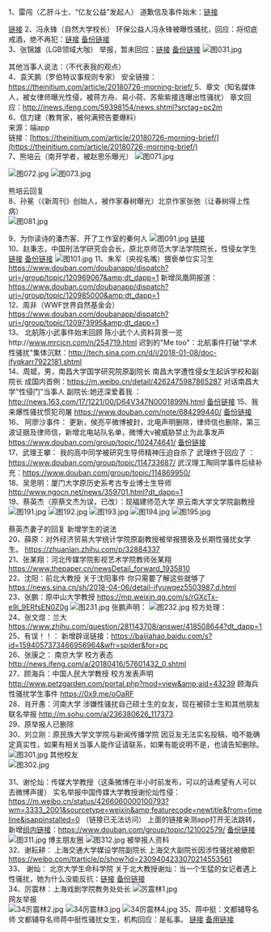 
1、雷闯（乙肝斗士、“亿友公益”发起人）
道歉信及事件始末：[链接](https://m.weibo.cn/status/Grfw5uNjP?ref=home&amp;rid=1_0_8_2606567883340023226_0_0&amp;type=comment&amp;jumpfrom=weibocom&amp;from=groupmessage&amp;isappinstalled=0#_rnd1532326506329) 

[链接](https://archive.is/o/zf99I/https://m.weibo.cn/status/Grfw5uNjP?ref=home&rid=1_0_8_2606567883340023226_0_0&type=comment&jumpfrom=weibocom&from=groupmessage&isappinstalled=0%23_rnd1532326506329)
2、冯永锋（自然大学校长）
环保公益人冯永锋被曝性骚扰，回应：将彻底戒酒，绝不再犯：[链接](https://www.thepaper.cn/newsDetail_forward_2288645) [备份链接](https://archive.fo/qRJ9t)  
3、张锦雄（LGB领域大咖）
举报，暂未回应：[链接](https://mp.weixin.qq.com/s/mMvLwDCmk696s3dcgGOFvg)    [备份链接](https://archive.is/ppZhK)
![图031.jpg](https://i.loli.net/2018/07/27/5b5a924d8f013.jpg)

其他当事人说法：（不代表我的观点）  
4、袁天鹏（罗伯特议事规则专家）
安全链接：[https://theinitium.com/article/20180726-morning-brief/ ](https://theinitium.com/article/20180726-morning-brief/ ) 
5、章文（知名媒体人，被女律师曝光性侵，被蒋方舟、易小荷、苏紫紫接连曝出性骚扰）
章文回应：http://inews.ifeng.com/59398154/news.shtml?srctag=pc2m  
6、信力建（教育家，被何满预告要爆料）  
来源：端app  
链接：[https://theinitium.com/article/20180726-morning-brief/](https://theinitium.com/article/20180726-morning-brief/)  
7、熊培云（南开学者，被赵思乐曝光）
![图071.jpg](https://i.loli.net/2018/07/27/5b5a924d927e4.jpg)

![图072.jpg](https://i.loli.net/2018/07/27/5b5a924d3ade5.jpg)
![图073.jpg](https://i.loli.net/2018/07/27/5b5a924d90970.jpg)

熊培云回复  
8、孙冕（《新周刊》创始人，被作家春树曝光）北京作家张弛（让春树得上性病）  
![图081.jpg](https://i.loli.net/2018/07/27/5b5a924d8d3b5.jpg)

9、为你读诗的潘杰客、开了工作室的秦何人
![图091.jpg](https://i.loli.net/2018/07/27/5b5a9319ae8b9.jpg)
[链接](https://www.douban.com/doubanapp/dispatch?uri=/status/2199531213/&amp;dt_dapp=1)  
10、赵秉志，中国刑法学研究会会长，原北京师范大学法学院院长，性侵女学生
[链接](https://www.douban.com/doubanapp/dispatch?uri=/group/topic/120948060&amp;dt_dapp=1)  [备份链接](https://archive.fo/GPxY5)
![图101.jpg](https://i.loli.net/2018/07/27/5b5a9319b2b5a.jpg)
11、朱军（央视名嘴）猥亵单位实习生
https://www.douban.com/doubanapp/dispatch?uri=/group/topic/120969067&amp;dt_dapp=1
新增凤凰网报道：https://www.douban.com/doubanapp/dispatch?uri=/group/topic/120985000&amp;dt_dapp=1  
12、周非（WWF世界自然基金会）https://www.douban.com/doubanapp/dispatch?uri=/group/topic/120973995&amp;dt_dapp=1  
13、 北航陈小武事件始末回顾 陈小武个人资料背景一览http://www.mrcjcn.com/n/254719.html
迟到的"Me too"：北航事件打破"学术性骚扰"集体沉默：http://tech.sina.com.cn/d/i/2018-01-08/doc-ifyqkarr7922181.shtml  
14、周斌，男，南昌大学国学研究院原副院长
南昌大学遭性侵女生起诉学校和副院长 成国内首例：https://m.weibo.cn/detail/4262475987865287
对话南昌大学"性侵门"当事人 副院长:她还深爱着我 ：http://news.163.com/17/1221/00/D64V347N0001899N.html   [备份链接](https://archive.fo/2bv08)
15、我来爆性骚扰惯犯司屠
https://www.douban.com/note/684299440/    [备份链接](https://archive.is/2LOyZ)  
16、 阿廖沙事件：
更新，侯亮平微博被封，北电声明删除，律师信也删除，第三波证据及律师信，新增北电站队名单，微博大v被威胁禁止为此事发声  https://www.douban.com/group/topic/102474641/    [备份链接](https://archive.fo/q4Ut9)  
17、武理王攀：
 我的高中同学被研究生导师精神压迫自杀了 武理终于回应了 ：https://www.douban.com/group/topic/114733687/
武汉理工陶同学事件后续补充：https://www.douban.com/group/topic/114869950/  
18、吴思明：厦门大学原历史系考古专业博士生导师
http://www.ngocn.net/news/359701.html?dt_dapp=1  
19、蔡英杰（原蔡文杰为误，已改）：现福建师范大学 原云南大学文学院副教授
![图191.jpg](https://i.loli.net/2018/07/27/5b5a931964b05.jpg)
![图192.jpg](https://i.loli.net/2018/07/27/5b5a93196022e.jpg)
![图193.jpg](https://i.loli.net/2018/07/27/5b5a93195dd95.jpg)
![图194.jpg](https://i.loli.net/2018/07/27/5b5a9319b0c97.jpg)
![图195.jpg](https://i.loli.net/2018/07/27/5b5a93190a537.jpg)

蔡英杰妻子的回复
新增学生的说法    
20、薛原：对外经济贸易大学统计学院原副教授被举报猥亵及长期性骚扰女学生。
https://zhuanlan.zhihu.com/p/32884337  
21、张某翔：河北传媒学院影视艺术学院教师张某翔
https://www.thepaper.cn/newsDetail_forward_1935810  
22、沈阳：前北大教授
关于沈阳事件 你只需要了解这些就够了 
https://news.sina.cn/sh/2018-04-06/detail-ifyuwqez5503987.d.html  
23、张鹏：原中山大学教授
https://mp.weixin.qq.com/s/rGXcTx-e9i_9ERfsEN0Z0g
![图231.jpg](https://i.loli.net/2018/07/27/5b5a93b4aa7c7.jpg)
张鹏声明：
![图232.jpg](https://i.loli.net/2018/07/27/5b5a93b454ba7.jpg)
校方处理：  
24、张文煜：兰大
https://www.zhihu.com/question/281143708/answer/418508644?dt_dapp=1  
25、有误！！：
新增辟谣链接：https://baijiahao.baidu.com/s?id=1594057373466956964&wfr=spider&for=pc  
26、张康之： 南京大学
校方表态 
http://news.ifeng.com/a/20180416/57601432_0.shtml    
27、顾海兵：中国人民大学教授
校方发表声明
http://www.petzgarden.com/portal.php?mod=view&amp;aid=43239
顾海兵性骚扰学生事件
https://0x9.me/oOaRF  
28、肖开愚：河南大学
涉嫌性骚扰自己硕士生的女友，现在被硕士生和其他朋友联名举报
http://m.sohu.com/a/236380626_117373  
29、原举报人已删除  
30、刘立刚：原民族大学文学院与新闻传播学院
因豆友无法实名投稿，咱不能确定真实性，如果有相关当事人能作证请联系，如果有能说明不是，也请告知删除。
![图301.jpg](https://i.loli.net/2018/07/27/5b5a93b401cde.jpg)
其他校友  
![图302.jpg](https://i.loli.net/2018/07/27/5b5a93b3a3672.jpg)
 
31、谢伦灿：传媒大学教授（这条微博在半小时前发布，可以的话希望有人可以去微博声援）
实名举报中国传媒大学教授谢伦灿性侵： https://m.weibo.cn/status/4266060000100793?wm=3333_2001&sourcetype=weixin&amp;featurecode=newtitle&from=timeline&isappinstalled=0  （链接已无法访问）
上面的链接亲测app打开无法跳转，新增[组内链接](https://www.douban.com/group/topic/121002579/)：https://www.douban.com/group/topic/121002579/
[备份链接](https://archive.fo/bXP8S)
![图311.jpg](https://i.loli.net/2018/07/27/5b5a93b4a8bca.jpg)
博主朋友圈
![图312.jpg](https://i.loli.net/2018/07/27/5b5a93b4a6da2.jpg)
被举报人资料  
32、谢耘耕： 上海交通大学媒设学院副院长
 上海交大副院长因涉性骚扰被撤职 
https://weibo.com/ttarticle/p/show?id=2309404233070214553561   
33、 谢灿： 北京大学生命科学院 
关于北大教授谢灿：当一个生猛的女记者遇上性骚扰，她为什么没能反抗：[链接](https://mp.weixin.qq.com/s/HWQA-ehuq3A3oqnjYaP9nA)
 [备份链接](https://archive.is/BTpnC)  
34、厉震林：上海戏剧学院教务处处长
![厉震林1.jpg](https://i.loli.net/2018/07/27/5b5a7f861e966.jpg)  
网友举报  
![34厉震林2.jpg](https://i.loli.net/2018/07/27/5b5a7f84c07fa.jpg)
![34厉震林3.jpg](https://i.loli.net/2018/07/27/5b5a7f84b65a5.jpg)
![34厉震林4.jpg](https://i.loli.net/2018/07/27/5b5a7f84b63fb.jpg)
35、蒋中挺：文都辅导名师
文都辅导名师蒋中挺性骚扰女生，机构回应：是私事。
[链接](https://media.weibo.cn/article?id=2309404058741157824931)  [备用链接](https://archive.fo/RY1EY)
